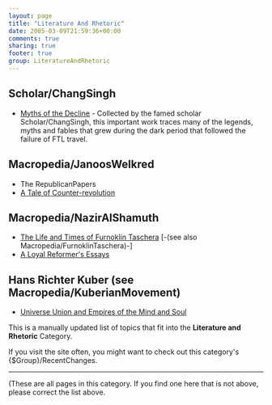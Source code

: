 ```yaml
---
layout: page
title: "Literature And Rhetoric"
date: 2005-03-09T21:59:36+00:00
comments: true
sharing: true
footer: true
group: LiteratureAndRhetoric
---
```


## Scholar/ChangSingh
* [Myths of the Decline](/literature-and-rhetoric/myths-decline) - Collected by the famed scholar Scholar/ChangSingh, this important work traces many of the legends, myths and fables that grew during the dark period that followed the failure of FTL travel.

## Macropedia/JanoosWelkred
* The RepublicanPapers
* [A Tale of Counter-revolution](/literature-and-rhetoric/tale-counter-revolution)

## Macropedia/NazirAlShamuth
* [The Life and Times of Furnoklin Taschera](/literature-and-rhetoric/life-times-furnoklin-taschera) [-(see also Macropedia/FurnoklinTaschera)-]
* [A Loyal Reformer's Essays](/literature-and-rhetoric/loyal-reformer-essays)

## Hans Richter Kuber (see Macropedia/KuberianMovement)
* [Universe Union and Empires of the Mind and Soul](/literature-and-rhetoric/universe-union-empires-mind-soul)

This is a manually updated list of topics that fit into the **Literature and Rhetoric** Category.

If you visit the site often, you might want to check out this category's {$Group}/RecentChanges.

----

(These are all pages in this category. If you find one here that is not above, please correct the list above.

